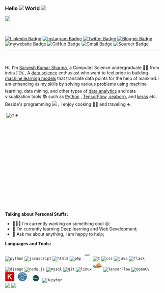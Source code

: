 ### Hello  <img src="https://media.giphy.com/media/hvRJCLFzcasrR4ia7z/giphy.gif" width="25px"> World <img src="https://github.com/TheDudeThatCode/TheDudeThatCode/blob/master/Assets/Earth.gif" width="24px"> 
![](https://komarev.com/ghpvc/?username=shsarv&color=blue&style=flat-circle&label=PROFILE+VIEWS)

<br />
  
[![Linkedin Badge](https://img.shields.io/badge/-Sarvesh-blue?style=flat-circle&logo=Linkedin&logoColor=white&link=https://www.linkedin.com/in/sarvesh-kumar-sharma-869a1b185/)](https://www.linkedin.com/in/sarvesh-kumar-sharma-869a1b185/) [![Instagram Badge](https://img.shields.io/badge/-@astro2sarvesh-e02c73?style=flat-circle&labelColor=e02c73&logo=Instagram&logoColor=white&link=https://www.instagram.com/astro2sarvesh)](https://www.instagram.com/astro2sarvesh) [![Twitter Badge](https://img.shields.io/badge/-@sarveshroli-1ca0f1?style=flat-circle&labelColor=1ca0f1&logo=twitter&logoColor=white&link=https://twitter.com/sarveshroli)](https://twitter.com/sarveshroli)  [![Blogger Badge](https://img.shields.io/badge/-My_blog-fc4f08?style=flat-circle&labelColor=fc4f08&logo=blogger&logoColor=white&link=https://shsarv.blogspot.com/)](https://shsarv.blogspot.com/) 
[![mywebsite Badge](https://img.shields.io/badge/-My_Website-EE82EE?style=flat-circle&labelColor=BA55D3&logo=icon&logoColor=white&link=https://shsarv.herokuapp.com/)](https://shsarv.herokuapp.com/)  [![GitHub Badge](https://img.shields.io/badge/-@shsarv-24292e?style=flat-circle&labelColor=24292e&logo=github&logoColor=white&link=https://github.com/shsarv)](https://github.com/shsarv) [![Gmail Badge](https://img.shields.io/badge/-shsarv2001-d54b3d?style=flat-circle&labelColor=d54b3d&logo=gmail&logoColor=white&link=mailto:shsarv2001@gmail.com)](mailto:shsarv2001@gmail.com) [![Sourcer Badge](https://img.shields.io/badge/Sourcerer-Shsarv-brightgreen?style=flat-circle&labelColor=&logo=data:Sourcerer.jpg&logoColor=white&link=https://sourcerer.io/shsarv)](https://sourcerer.io/shsarv) <!--[![gitstats Badge](https://img.shields.io/badge/GitStats-@shsarv-blue?style=flat-circle&labelColor=orange&logo=data:Sourcerer.jpg&logoColor=white&link=https://gitstats.me/shsarv)](https://gitstats.me/shsarv) -->

<hr>

<br />

Hi, I'm [Sarvesh Kumar Sharma](https://www.linkedin.com/in/sarvesh-kumar-sharma-869a1b185/), a Computer Science undergraduate  👨‍🎓 from india 🇮🇳 , A [data science](https://en.wikipedia.org/wiki/Data_science) enthusiast who want to feel pride in building [machine learning models](https://en.wikipedia.org/wiki/Machine_learning) that translate data points for the help of mankind. I am enhancing 👍 my skills by solving various problems using machine learning, data mining, and other types of [data analytics](https://en.wikipedia.org/wiki/Data_analysis) and data visualization tools 📚 such as [Python](https://en.wikipedia.org/wiki/Python_(programming_language)) , [TensorFlow](https://en.wikipedia.org/wiki/TensorFlow) ,[seaborn](https://seaborn.pydata.org/), and [keras](https://en.wikipedia.org/wiki/Keras) etc. Beside's programming <img src="https://media.giphy.com/media/WUlplcMpOCEmTGBtBW/giphy.gif" width="30"> , I enjoy cooking 👨‍🍳 and traveling ✈️.

  <img align="right" alt="GIF" src="https://github.com/abhisheknaiidu/abhisheknaiidu/blob/master/code.gif?raw=true" width="500" height="320" />
  
**Talking about Personal Stuffs:**

- 👨🏽‍💻 I’m currently working on something cool :wink:;
- 🌱 I’m currently learning Deep learning and Web Development; 
- 💬 Ask me about anything, I am happy to help;
<!-- - 📝[Resume](https://drive.google.com/file/d/10GKdScol1BXsMQmSVO30rswZ8lqkakmy/view)-->

**Languages and Tools:**  

<code><img height="30" src="https://devicons.github.io/devicon/devicon.git/icons/python/python-original.svg" title="python"></code>
<code><img height="30" src="https://devicons.github.io/devicon/devicon.git/icons/javascript/javascript-original.svg" title="javascript"></code>
<code><img height="30" src="https://devicons.github.io/devicon/devicon.git/icons/html5/html5-original-wordmark.svg" title="html5"></code>
<code><img height="30" src="https://devicons.github.io/devicon/devicon.git/icons/php/php-original.svg" title="php"></code>
<code><img height="30" src="https://raw.githubusercontent.com/github/explore/80688e429a7d4ef2fca1e82350fe8e3517d3494d/topics/jquery/jquery.png" title="jquery"></code>
<code><img height="30" src="https://devicons.github.io/devicon/devicon.git/icons/c/c-original.svg" title="C"></code>
<code><img height="30" src="https://devicons.github.io/devicon/devicon.git/icons/css3/css3-original-wordmark.svg" title="css"></code>
<code><img height="30" src="https://devicons.github.io/devicon/devicon.git/icons/java/java-original-wordmark.svg" title="java"></code>
<code><img height="30" src="https://www.vectorlogo.zone/logos/pocoo_flask/pocoo_flask-icon.svg" title="flask"></code>
<code><img height="30" src="https://devicons.github.io/devicon/devicon.git/icons/django/django-original.svg" title="django"></code>
<code><img height="30" src="https://devicons.github.io/devicon/devicon.git/icons/nodejs/nodejs-original-wordmark.svg" title="node.js"></code>
<code><img height="30" src="https://devicons.github.io/devicon/devicon.git/icons/mysql/mysql-original-wordmark.svg" title="mysql"></code>
<code><img height="30" src="https://www.vectorlogo.zone/logos/git-scm/git-scm-icon.svg" title="git"></code>
<code><img height="30" src="https://devicons.github.io/devicon/devicon.git/icons/linux/linux-original.svg" title="linux"></code>
<code><img height="30" src="https://raw.githubusercontent.com/github/explore/80688e429a7d4ef2fca1e82350fe8e3517d3494d/topics/scikit-learn/scikit-learn.png" title="sklearn"></code>
<code><img height="30" src="https://www.kubeflow.org/docs/images/logos/TensorFlow.png" title="TensorFlow"></code>
<code><img height="30" src="https://i.ibb.co/f2Svrpk/opencv.png" title="OpenCv"></code>
<code><img height="30" src="https://github.com/shsarv/shsarv/blob/master/re/keras.png" title="Keras"></code>
<code><img height="30" src="https://github.com/shsarv/shsarv/blob/master/re/scipy.png" title="Scipy"></code>
<code><img height="20" src="https://raw.githubusercontent.com/shsarv/shsarv/master/re/seaborn.png" title="Seaborn"></code>
<code><img height="30" src="https://www.kubeflow.org/docs/images/logos/Jupyter.png" title="Jupyter"></code>
<br />
<a href = "https://github.com/shsarv"><img src="https://github-readme-stats-aj8vj7k8x.vercel.app/api?username=shsarv&show_icons=true&title_color=ffc857&icon_color=8ac926&text_color=daf7dc&bg_color=151515&count_private=true&include_all_commits=false"></a>
<a href = "https://github.com/shsarv"><img src="https://github-readme-stats-aj8vj7k8x.vercel.app/api/top-langs/?username=shsarv&&langs_count=8&layout=compact&title_color=ffc857&icon_color=8ac926&text_color=daf7dc&bg_color=151515"></a>



